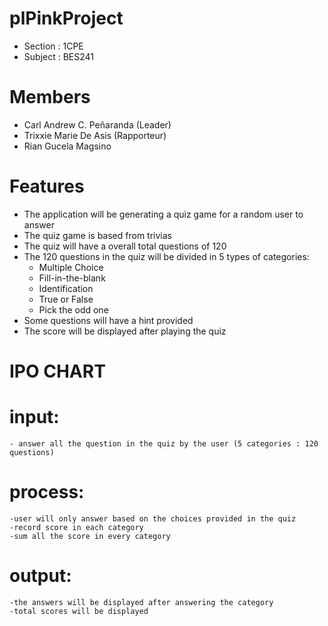 # plPinkProject
  - Section : 1CPE
  - Subject : BES241
# Members
  - Carl Andrew C. Peñaranda (Leader)
  - Trixxie Marie De Asis (Rapporteur)
  - Rian Gucela Magsino

# Features
  - The application will be generating a quiz game for a random user to answer
  - The quiz game is based from trivias
  - The quiz will have a overall total questions of 120
  - The 120 questions in the quiz will be divided in 5 types of categories:
      - Multiple Choice
      - Fill-in-the-blank
      - Identification
      - True or False
      - Pick the odd one
  - Some questions will have a hint provided
  - The score will be displayed after playing the quiz
  
# IPO CHART
  # input:
    - answer all the question in the quiz by the user (5 categories : 120 questions)
  # process:
    -user will only answer based on the choices provided in the quiz
    -record score in each category
    -sum all the score in every category
  # output:
    -the answers will be displayed after answering the category
    -total scores will be displayed
   
